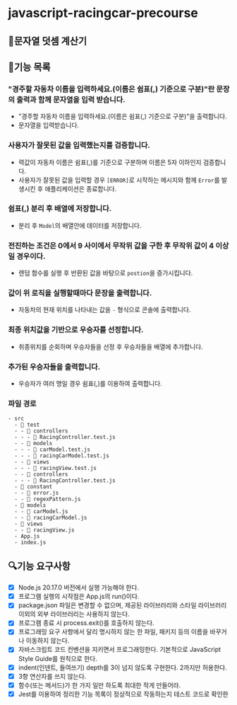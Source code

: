 # javascript-racingcar-precourse

## 🚀문자열 덧셈 계산기

## 📝기능 목록

### "경주할 자동차 이름을 입력하세요.(이름은 쉼표(,) 기준으로 구분)"란 문장의 출력과 함께 문자열을 입력 받습니다.

- "경주할 자동차 이름을 입력하세요.(이름은 쉼표(,) 기준으로 구분)"을 출력합니다.
- 문자열을 입력받습니다.

### 사용자가 잘못된 값을 입력했는지를 검증합니다.

- 력값이 자동차 이름은 쉼표(,)를 기준으로 구분하며 이름은 5자 이하인지 검증합니다.
- 사용자가 잘못된 값을 입력할 경우 `[ERROR]`로 시작하는 메시지와 함께 `Error`를 발생시킨 후 애플리케이션은 종료합니다.

### 쉼표(,) 분리 후 배열에 저장합니다.

- 분리 후 `Model`의 배열안에 데이터를 저장합니다.

### 전진하는 조건은 0에서 9 사이에서 무작위 값을 구한 후 무작위 값이 4 이상일 경우이다.

- 랜덤 함수를 실행 후 반환된 값을 바탕으로 `postion`을 증가시킵니다.

### 값이 위 로직을 실행할때마다 문장을 출력합니다.

- 자동차의 현재 위치를 나타내는 값을 `-` 형식으로 콘솔에 출력합니다.

### 최종 위치값을 기반으로 우승자를 선정합니다.

- 취종위치를 순회하며 우승자들을 선정 후 우승자들을 배열에 추가합니다.

### 추가된 우승자들을 출력합니다.

- 우승자가 여러 명일 경우 쉼표(,)를 이용하여 출력합니다.

### 파일 경로

```
- src
  - 📂 test
  - - 📂 controllers
  - - - 📜 RacingController.test.js
  - - 📂 models
  - - - 📜 carModel.test.js
  - - - 📜 racingCarModel.test.js
  - - 📂 views
  - - - 📜 racingView.test.js
  - - 📂 controllers
  - - - 📜 RacingController.test.js
  - 📂 constant
  - - 📜 error.js
  - - 📜 regexPattern.js
  - 📂 models
  - - 📜 carModel.js
  - - 📜 racingCarModel.js
  - 📂 views
  - - 📜 racingView.js
  - App.js
  - index.js
```

## 🔍기능 요구사항

- [x] Node.js 20.17.0 버전에서 실행 가능해야 한다.
- [x] 프로그램 실행의 시작점은 App.js의 run()이다.
- [x] package.json 파일은 변경할 수 없으며, 제공된 라이브러리와 스타일 라이브러리 이외의 외부 라이브러리는 사용하지 않는다.
- [x] 프로그램 종료 시 process.exit()를 호출하지 않는다.
- [x] 프로그래밍 요구 사항에서 달리 명시하지 않는 한 파일, 패키지 등의 이름을 바꾸거나 이동하지 않는다.
- [x] 자바스크립트 코드 컨벤션을 지키면서 프로그래밍한다.
      기본적으로 JavaScript Style Guide를 원칙으로 한다.
- [x] indent(인덴트, 들여쓰기) depth를 3이 넘지 않도록 구현한다. 2까지만 허용한다.
- [x] 3항 연산자를 쓰지 않는다.
- [x] 함수(또는 메서드)가 한 가지 일만 하도록 최대한 작게 만들어라.
- [x] Jest를 이용하여 정리한 기능 목록이 정상적으로 작동하는지 테스트 코드로 확인한
